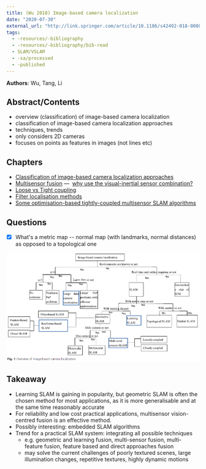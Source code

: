 ```yaml
---
title: (Wu 2018) Image-based camera localization
date: "2020-07-30"
external_url: "http://link.springer.com/article/10.1186/s42492-018-0008-z"
tags:
  - -resources/-bibliography
  - -resources/-bibliography/bib-read
  - SLAM/VSLAM
  - -sa/processed
  - -published
---
```


**Authors**: Wu, Tang, Li

## Abstract/Contents

*   overview (classification) of image-based camera localization
*   classification of image-based camera localization approaches
*   techniques, trends
*   only considers 2D cameras
*   focuses on points as features in images (not lines etc)

## Chapters
- [Classification of image-based camera localization approaches](classification-of-image-based-camera-localization-approaches.md)
- [Multisensor fusion](studienarbeit/multisensor-fusion.md) —  [why use the visual-inertial sensor combination?](SLAM/why-use-the-visual-inertial-sensor-combination.md)
- [Loose vs Tight coupling](loose-vs-tight-coupling.md)
- [Filter localisation methods](SLAM/filter-localisation-methods.md)
- [Some optimisation-based tightly-coupled multisensor SLAM algorithms](SLAM/algos-optimisation-based.md)

## Questions

*   [x] What's a metric map -- normal map (with landmarks, normal distances) as opposed to a topological one

![cam-localisation-overview](_img/cam-localisation-overview.png)

## Takeaway

*   Learning SLAM is gaining in popularity, but geometric SLAM is often the chosen method for most applications, as it is more generalisable and at the same time reasonably accurate
*   For reliability and low cost practical applications, multisensor vision-centred fusion is an effective method.
*   Possibly interesting: embedded SLAM algorithms
*   Trend for a practical SLAM system: integrating all possible techniques
    *   e.g. geometric and learning fusion, multi-sensor fusion, multi-feature fusion, feature based and direct approaches fusion
    *   may solve the current challenges of poorly textured scenes, large illumination changes, repetitive textures, highly dynamic motions

